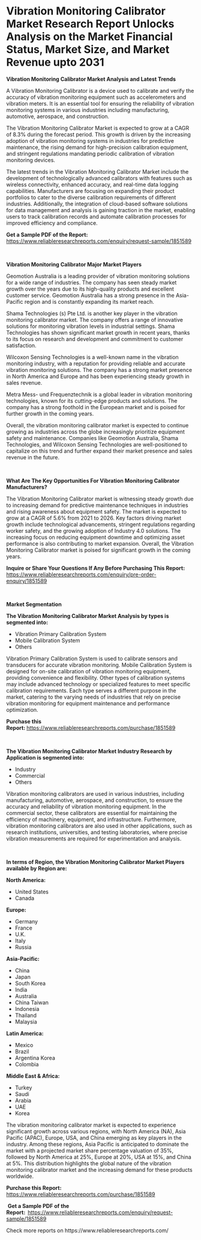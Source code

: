<p><h1>Vibration Monitoring Calibrator Market Research Report Unlocks Analysis on the Market Financial Status, Market Size, and Market Revenue upto 2031</h1></p><p><strong>Vibration Monitoring Calibrator Market Analysis and Latest Trends</strong></p>
<p><p>A Vibration Monitoring Calibrator is a device used to calibrate and verify the accuracy of vibration monitoring equipment such as accelerometers and vibration meters. It is an essential tool for ensuring the reliability of vibration monitoring systems in various industries including manufacturing, automotive, aerospace, and construction.</p><p>The Vibration Monitoring Calibrator Market is expected to grow at a CAGR of 8.3% during the forecast period. This growth is driven by the increasing adoption of vibration monitoring systems in industries for predictive maintenance, the rising demand for high-precision calibration equipment, and stringent regulations mandating periodic calibration of vibration monitoring devices.</p><p>The latest trends in the Vibration Monitoring Calibrator Market include the development of technologically advanced calibrators with features such as wireless connectivity, enhanced accuracy, and real-time data logging capabilities. Manufacturers are focusing on expanding their product portfolios to cater to the diverse calibration requirements of different industries. Additionally, the integration of cloud-based software solutions for data management and analysis is gaining traction in the market, enabling users to track calibration records and automate calibration processes for improved efficiency and compliance.</p></p>
<p><strong>Get a Sample PDF of the Report:&nbsp;</strong> <a href="https://www.reliableresearchreports.com/enquiry/request-sample/1851589">https://www.reliableresearchreports.com/enquiry/request-sample/1851589</a></p>
<p>&nbsp;</p>
<p><strong>Vibration Monitoring Calibrator Major Market Players</strong></p>
<p><p>Geomotion Australia is a leading provider of vibration monitoring solutions for a wide range of industries. The company has seen steady market growth over the years due to its high-quality products and excellent customer service. Geomotion Australia has a strong presence in the Asia-Pacific region and is constantly expanding its market reach.</p><p>Shama Technologies (s) Pte Ltd. is another key player in the vibration monitoring calibrator market. The company offers a range of innovative solutions for monitoring vibration levels in industrial settings. Shama Technologies has shown significant market growth in recent years, thanks to its focus on research and development and commitment to customer satisfaction.</p><p>Wilcoxon Sensing Technologies is a well-known name in the vibration monitoring industry, with a reputation for providing reliable and accurate vibration monitoring solutions. The company has a strong market presence in North America and Europe and has been experiencing steady growth in sales revenue.</p><p>Metra Mess- und Frequenztechnik is a global leader in vibration monitoring technologies, known for its cutting-edge products and solutions. The company has a strong foothold in the European market and is poised for further growth in the coming years.</p><p>Overall, the vibration monitoring calibrator market is expected to continue growing as industries across the globe increasingly prioritize equipment safety and maintenance. Companies like Geomotion Australia, Shama Technologies, and Wilcoxon Sensing Technologies are well-positioned to capitalize on this trend and further expand their market presence and sales revenue in the future.</p></p>
<p>&nbsp;</p>
<p><strong>What Are The Key Opportunities For Vibration Monitoring Calibrator Manufacturers?</strong></p>
<p><p>The Vibration Monitoring Calibrator market is witnessing steady growth due to increasing demand for predictive maintenance techniques in industries and rising awareness about equipment safety. The market is expected to grow at a CAGR of 5.6% from 2021 to 2026. Key factors driving market growth include technological advancements, stringent regulations regarding worker safety, and the growing adoption of Industry 4.0 solutions. The increasing focus on reducing equipment downtime and optimizing asset performance is also contributing to market expansion. Overall, the Vibration Monitoring Calibrator market is poised for significant growth in the coming years.</p></p>
<p><strong>Inquire or Share Your Questions If Any Before Purchasing This Report:</strong> <a href="https://www.reliableresearchreports.com/enquiry/pre-order-enquiry/1851589">https://www.reliableresearchreports.com/enquiry/pre-order-enquiry/1851589</a></p>
<p>&nbsp;</p>
<p><strong>Market Segmentation</strong></p>
<p><strong>The Vibration Monitoring Calibrator Market Analysis by types is segmented into:</strong></p>
<p><ul><li>Vibration Primary Calibration System</li><li>Mobile Calibration System</li><li>Others</li></ul></p>
<p><p>Vibration Primary Calibration System is used to calibrate sensors and transducers for accurate vibration monitoring. Mobile Calibration System is designed for on-site calibration of vibration monitoring equipment, providing convenience and flexibility. Other types of calibration systems may include advanced technology or specialized features to meet specific calibration requirements. Each type serves a different purpose in the market, catering to the varying needs of industries that rely on precise vibration monitoring for equipment maintenance and performance optimization.</p></p>
<p><strong>Purchase this Report:&nbsp;</strong><a href="https://www.reliableresearchreports.com/purchase/1851589">https://www.reliableresearchreports.com/purchase/1851589</a></p>
<p>&nbsp;</p>
<p><strong>The Vibration Monitoring Calibrator Market Industry Research by Application is segmented into:</strong></p>
<p><ul><li>Industry</li><li>Commercial</li><li>Others</li></ul></p>
<p><p>Vibration monitoring calibrators are used in various industries, including manufacturing, automotive, aerospace, and construction, to ensure the accuracy and reliability of vibration monitoring equipment. In the commercial sector, these calibrators are essential for maintaining the efficiency of machinery, equipment, and infrastructure. Furthermore, vibration monitoring calibrators are also used in other applications, such as research institutions, universities, and testing laboratories, where precise vibration measurements are required for experimentation and analysis.</p></p>
<p>&nbsp;</p>
<p><strong>In terms of Region, the Vibration Monitoring Calibrator Market Players available by Region are:</strong></p>
<p>
    <p> <strong> North America: </strong>
        <ul>
            <li>United States</li>
            <li>Canada</li>
        </ul>
        </p> 
    <p> <strong> Europe: </strong>
        <ul>
            <li>Germany</li>
            <li>France</li>
            <li>U.K.</li>
            <li>Italy</li>
            <li>Russia</li>
        </ul>
        </p> 
    <p> <strong> Asia-Pacific: </strong>
        <ul>
            <li>China</li>
            <li>Japan</li>
            <li>South Korea</li>
            <li>India</li>
            <li>Australia</li>
            <li>China Taiwan</li>
            <li>Indonesia</li>
            <li>Thailand</li>
            <li>Malaysia</li>
        </ul>
        </p> 
    <p> <strong> Latin America: </strong>
        <ul>
            <li>Mexico</li>
            <li>Brazil</li>
            <li>Argentina Korea</li>
            <li>Colombia</li>
        </ul>
        </p> 
    <p> <strong> Middle East & Africa: </strong>
        <ul>
            <li>Turkey</li>
            <li>Saudi</li>
            <li>Arabia</li>
            <li>UAE</li>
            <li>Korea</li>
        </ul>
    </p>
    </p>
<p><p>The vibration monitoring calibrator market is expected to experience significant growth across various regions, with North America (NA), Asia Pacific (APAC), Europe, USA, and China emerging as key players in the industry. Among these regions, Asia Pacific is anticipated to dominate the market with a projected market share percentage valuation of 35%, followed by North America at 25%, Europe at 20%, USA at 15%, and China at 5%. This distribution highlights the global nature of the vibration monitoring calibrator market and the increasing demand for these products worldwide.</p></p>
<p><strong>Purchase this Report: </strong><a href="https://www.reliableresearchreports.com/purchase/1851589">https://www.reliableresearchreports.com/purchase/1851589</a></p>
<p>&nbsp;<strong>Get a Sample PDF of the Report:&nbsp;&nbsp;</strong><a href="https://www.reliableresearchreports.com/enquiry/request-sample/1851589">https://www.reliableresearchreports.com/enquiry/request-sample/1851589</a></p>
<p><strong></strong></p>
<p>Check more reports on https://www.reliableresearchreports.com/</p>